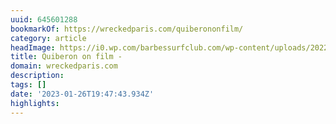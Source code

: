 ```yaml
---
uuid: 645601288
bookmarkOf: https://wreckedparis.com/quiberononfilm/
category: article
headImage: https://i0.wp.com/barbessurfclub.com/wp-content/uploads/2022/01/Photo27_25-1.jpg?fit=1786%2C1190&quality=95&ssl=1
title: Quiberon on film -
domain: wreckedparis.com
description: 
tags: []
date: '2023-01-26T19:47:43.934Z'
highlights: 
---
```




